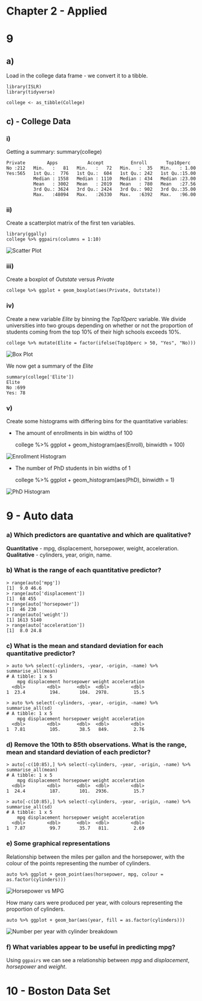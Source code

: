 # Chapter 2 - Applied

# 9

## a)

Load in the college data frame - we convert it to a tibble.

    library(ISLR)
    library(tidyverse)

    college <- as_tibble(College)

## c) - College Data

### i)

Getting a summary:
    summary(college)

    Private        Apps           Accept          Enroll       Top10perc    
    No :212   Min.   :   81   Min.   :   72   Min.   :  35   Min.   : 1.00  
 	Yes:565   1st Qu.:  776   1st Qu.:  604   1st Qu.: 242   1st Qu.:15.00  
        	  Median : 1558   Median : 1110   Median : 434   Median :23.00  
        	  Mean   : 3002   Mean   : 2019   Mean   : 780   Mean   :27.56  
        	  3rd Qu.: 3624   3rd Qu.: 2424   3rd Qu.: 902   3rd Qu.:35.00  
        	  Max.   :48094   Max.   :26330   Max.   :6392   Max.   :96.00  

### ii)

Create a scatterplot matrix of the first ten variables.	

	library(ggally)
	college %>% ggpairs(columns = 1:10)

![Scatter Plot](pairs.png)


### iii)

Create a boxplot of *Outstate* versus *Private*

    college %>% ggplot + geom_boxplot(aes(Private, Outstate))

### iv)
Create a new variable *Elite* by binning the *Top10perc* variable. We divide universities into two groups depending on whether or not the proportion of students coming from the top 10% of their high schools exceeds 10%.

	college %>% mutate(Elite = factor(ifelse(Top10perc > 50, "Yes", "No)))

![Box Plot](box.png)

We now get a summary of the *Elite* 	

	summary(college['Elite'])
	Elite    
 	No :699  
 	Yes: 78

### v)

Create some histograms with differing bins for the quantitative variables:

* The amount of enrollments in bin widths of 100

	college %>% ggplot + geom_histogram(aes(Enroll), binwidth = 100)

![Enrollment Histogram](hist_enroll.png)

* The number of PhD students in bin widths of 1

	college %>% ggplot + geom_histogram(aes(PhD), binwidth = 1)

![PhD Histogram](hist_phd.png)

# 9 - Auto data

###	a) Which predictors are quantative and which are qualitative?

 **Quantitative** - mpg, displacement, horsepower, weight, acceleration.
 **Qualitative** - cylinders, year, origin, name.

### b) What is the range of each quantitative predictor?

	> range(auto['mpg'])
	[1]  9.0 46.6
	> range(auto['displacement'])
	[1]  68 455
	> range(auto['horsepower'])
	[1]  46 230
	> range(auto['weight'])
	[1] 1613 5140
	> range(auto['acceleration'])
	[1]  8.0 24.8

### c) What is the mean and standard deviation for each quantitative predictor?

	> auto %>% select(-cylinders, -year, -origin, -name) %>% summarise_all(mean)
	# A tibble: 1 x 5
	    mpg displacement horsepower weight acceleration
	  <dbl>        <dbl>      <dbl>  <dbl>        <dbl>
	1  23.4         194.       104.  2978.         15.5

	> auto %>% select(-cylinders, -year, -origin, -name) %>% summarise_all(sd)
	# A tibble: 1 x 5
	    mpg displacement horsepower weight acceleration
	  <dbl>        <dbl>      <dbl>  <dbl>        <dbl>
	1  7.81         105.       38.5   849.         2.76

### d) Remove the 10th to 85th observations. What is the range, mean and standard deviation of each predictor?

	> auto[-c(10:85),] %>% select(-cylinders, -year, -origin, -name) %>% summarise_all(mean)
	# A tibble: 1 x 5
	    mpg displacement horsepower weight acceleration
	  <dbl>        <dbl>      <dbl>  <dbl>        <dbl>
	1  24.4         187.       101.  2936.         15.7

	> auto[-c(10:85),] %>% select(-cylinders, -year, -origin, -name) %>% summarise_all(sd)
	# A tibble: 1 x 5
	    mpg displacement horsepower weight acceleration
	  <dbl>        <dbl>      <dbl>  <dbl>        <dbl>
	1  7.87         99.7       35.7   811.         2.69


### e) Some graphical representations

Relationship between the miles per gallon and the horsepower, with the colour of the points representing the number of cylinders.

	auto %>% ggplot + geom_point(aes(horsepower, mpg, colour = as.factor(cylinders)))

![Horsepower vs MPG](horsepower_vs_mpg.png)

How many cars were produced per year, with colours representing the proportion of cylinders.

	auto %>% ggplot + geom_bar(aes(year, fill = as.factor(cylinders)))

![Number per year with cylinder breakdown](num_per_year.png)

### f) What variables appear to be useful in predicting mpg?

Using `ggpairs` we can see a relationship between *mpg* and *displacement*, *horsepower* and *weight*.
	

# 10 - Boston Data Set



